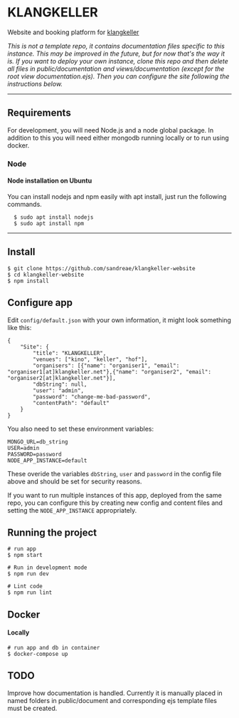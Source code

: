 # KLANGKELLER

Website and booking platform for [klangkeller](www.klangkeller.net)

*This is not a template repo, it contains documentation files specific to this instance. This may be improved in the future, but for now that's the way it is. If you want to deploy your own instance, clone this repo and then delete all files in public/documentation and views/documentation (except for the root view documentation.ejs). Then you can configure the site following the instructions below.*

---
## Requirements

For development, you will need Node.js and a node global package. In addition to this you will need either mongodb running locally or to run using docker. 

### Node
#### Node installation on Ubuntu

  You can install nodejs and npm easily with apt install, just run the following commands.

      $ sudo apt install nodejs
      $ sudo apt install npm
---

## Install

    $ git clone https://github.com/sandreae/klangkeller-website
    $ cd klangkeller-website
    $ npm install

## Configure app

Edit `config/default.json` with your own information, it might look something like this:

```
{
    "Site": {
        "title": "KLANGKELLER",
        "venues": ["kino", "keller", "hof"],
        "organisers": [{"name": "organiser1", "email": "organiser1[at]klangkeller.net"},{"name": "organiser2", "email": "organiser2[at]klangkeller.net"}],
        "dbString": null,
        "user": "admin",
        "password": "change-me-bad-password",
        "contentPath": "default"
    }
}
```

You also need to set these environment variables:

```
MONGO_URL=db_string
USER=admin
PASSWORD=password
NODE_APP_INSTANCE=default
```

These overide the variables `dbString`, `user` and `password` in the config file above and should be set for security reasons.

If you want to run multiple instances of this app, deployed from the same repo, you can configure this by creating new config and content files and setting the `NODE_APP_INSTANCE` appropriately.

## Running the project

    # run app
    $ npm start
    
    # Run in development mode
    $ npm run dev
    
    # Lint code
    $ npm run lint

## Docker
#### Locally

    # run app and db in container
    $ docker-compose up

## TODO

Improve how documentation is handled. Currently it is manually placed in named folders in public/document and corresponding ejs template files must be created.